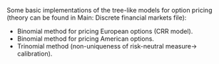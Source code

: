 Some basic implementations  of the tree-like models for option pricing (theory can be found in Main: Discrete financial markets file):
- Binomial method for pricing European options (CRR model).
- Binomial method for pricing American options.
- Trinomial method (non-uniqueness of risk-neutral measure-> calibration).
